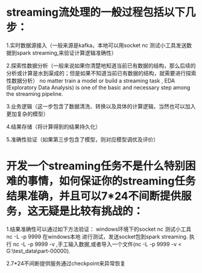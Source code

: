 # streaming流处理的一般过程包括以下几步：
1.实时数据源接入（一般来源是kafka，本地可以用socket nc  测试小工具发送数据到spark streaming,来验证计算逻辑准确性）


2.探索性数据分析（一般来说如果你清楚地知道当前已有数据的结构，那么后续的分析或计算是水到渠成的；但是如果不知道当前已有数据的结构，就需要进行探索性数据分析）
no matter train a model or build a streaming task , EDA (Exploratory Data Analysis) is one of the basic and necessary step among the streaming pipeline.


3.业务逻辑（这一步包含了数据清洗、转换以及具体的计算逻辑，当然也可以加入更加复杂的模型）


4.结果存储（将计算得到的结果持久化）


5.准确性验证（如果第三步包含了模型，则对应模型调优及评价）


# 开发一个streaming任务不是什么特别困难的事情，如何保证你的streaming任务结果准确，并且可以7*24不间断提供服务，这无疑是比较有挑战的：
1.结果准确性可以通过如下方法验证：
windows环境下的socket nc  测试小工具nc -L -p 9999  在windows本地 进行测试，发送socket包到spark streaming.
执行 nc -L -p 9999 -v ,手工输入数据,或者导入一个文件(nc -L -p 9999 -v < G:\test_data\part-00000).


2.7*24不间断提供服务通过checkpoint来异常恢复
